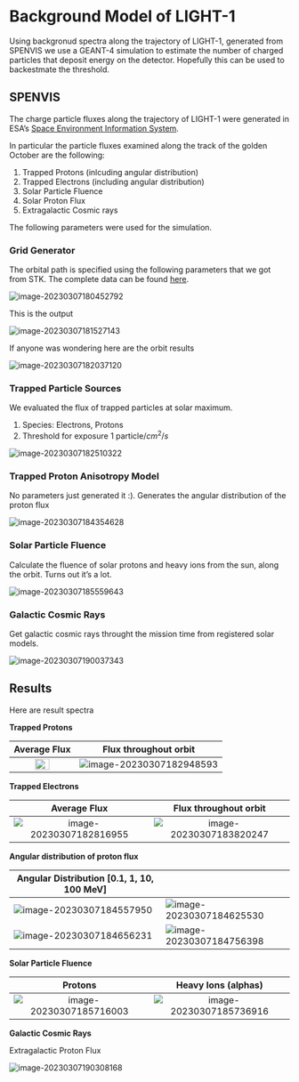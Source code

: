 # Background Model of LIGHT-1

Using backgronud spectra along the trajectory of LIGHT-1, generated from SPENVIS we use a GEANT-4 simulation to estimate the number of charged particles that deposit energy on the detector. Hopefully this can be used to backestmate the threshold.



## SPENVIS

The charge particle fluxes along the trajectory of LIGHT-1 were generated in ESA’s [Space Environment Information System](https://www.spenvis.oma.be/help.php). 

In particular the particle fluxes examined along the track of the golden October are the following:

1. Trapped Protons (inlcuding angular distribution)
2. Trapped Electrons (including angular distribution)
3. Solar Particle Fluence
4. Solar Proton Flux
5. Extragalactic Cosmic rays



The following parameters were used for the simulation.

### Grid Generator

The orbital path is specified using the following parameters that we got from STK. The complete data can be found [here](./Atmospheric_Spectra_SPENVIS/INPUT_DATA/LIGHT-1_51509_Pirate_Data.csv).

![image-20230307180452792](README.assets/image-20230307180452792.png)

This is the output

![image-20230307181527143](README.assets/image-20230307181527143.png)

If anyone was wondering here are the orbit results

![image-20230307182037120](README.assets/image-20230307182037120.png)



### Trapped Particle Sources

We evaluated the flux of trapped particles at solar maximum.

1. Species: Electrons, Protons
2. Threshold for exposure 1 particle/$cm^2$/$s$

![image-20230307182510322](README.assets/image-20230307182510322.png)

### Trapped Proton Anisotropy Model

No parameters just generated it :). Generates the angular distribution of the proton flux

![image-20230307184354628](README.assets/image-20230307184354628.png)

### Solar Particle Fluence

Calculate the fluence of solar protons and heavy ions from the sun, along the orbit. Turns out it’s a lot.

![image-20230307185559643](README.assets/image-20230307185559643.png)

### Galactic Cosmic Rays

Get galactic cosmic rays throught the mission time from registered solar models.

![image-20230307190037343](README.assets/image-20230307190037343.png)



## Results

Here are result spectra

**Trapped Protons**

|                         Average Flux                         |                    Flux throughout orbit                     |
| :----------------------------------------------------------: | :----------------------------------------------------------: |
| <img src=README.assets/image-20230307182658045.png width="50%"> | ![image-20230307182948593](README.assets/image-20230307182948593.png) |





**Trapped Electrons**

|                         Average Flux                         |                    Flux throughout orbit                     |
| :----------------------------------------------------------: | :----------------------------------------------------------: |
| ![image-20230307182816955](README.assets/image-20230307182816955.png) | ![image-20230307183820247](README.assets/image-20230307183820247.png) |



**Angular distribution of proton flux**

| Angular Distribution [0.1, 1, 10, 100 MeV]                   |                                                              |
| ------------------------------------------------------------ | ------------------------------------------------------------ |
| ![image-20230307184557950](README.assets/image-20230307184557950.png) | ![image-20230307184625530](README.assets/image-20230307184625530.png) |
| ![image-20230307184656231](README.assets/image-20230307184656231.png) | ![image-20230307184756398](README.assets/image-20230307184756398.png) |



**Solar Particle Fluence**

|                           Protons                            |                     Heavy Ions (alphas)                      |
| :----------------------------------------------------------: | :----------------------------------------------------------: |
| ![image-20230307185716003](README.assets/image-20230307185716003.png) | ![image-20230307185736916](README.assets/image-20230307185736916.png) |



**Galactic Cosmic Rays**

Extragalactic Proton Flux

![image-20230307190308168](README.assets/image-20230307190308168.png)
